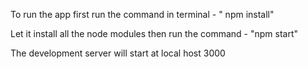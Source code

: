 To run the app first run the command in terminal - " npm install"

Let it install all the node modules then run the command - "npm start"

The development server will start at local host 3000

